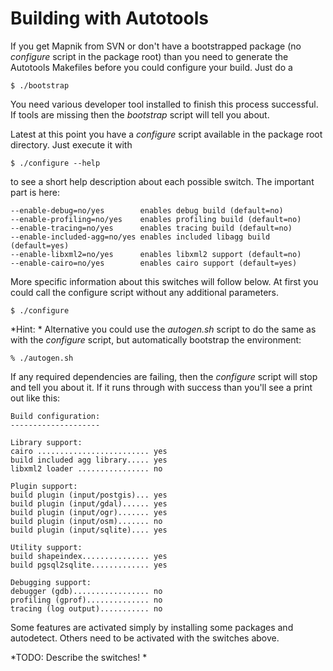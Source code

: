 <!-- Name: BuildingwithAutotools -->
<!-- Version: 7 -->
<!-- Last-Modified: 2009/04/04 15:13:42 -->
<!-- Author: audifahrer -->
# Building with Autotools

If you get Mapnik from SVN or don't have a bootstrapped package (no _configure_ script in the package root) than you need to generate the Autotools Makefiles before you could configure your build. Just do a


    $ ./bootstrap

You need various developer tool installed to finish this process successful. If tools are missing then the _bootstrap_ script will tell you about.

Latest at this point you have a _configure_ script available in the package root directory. Just execute it with


    $ ./configure --help

to see a short help description about each possible switch. The important part is here:


    --enable-debug=no/yes        enables debug build (default=no)
    --enable-profiling=no/yes    enables profiling build (default=no)
    --enable-tracing=no/yes      enables tracing build (default=no)
    --enable-included-agg=no/yes enables included libagg build (default=yes)
    --enable-libxml2=no/yes      enables libxml2 support (default=no)
    --enable-cairo=no/yes        enables cairo support (default=yes)

More specific information about this switches will follow below. At first you could call the configure script without any additional parameters.


    $ ./configure

*Hint: * Alternative you could use the _autogen.sh_ script to do the same as with the _configure_ script, but automatically bootstrap the environment:


    % ./autogen.sh

If any required dependencies are failing, then the _configure_ script will stop and tell you about it. If it runs through with success than you'll see a print out like this:


    Build configuration:
    --------------------
    
    Library support:
    cairo ......................... yes
    build included agg library..... yes
    libxml2 loader ................ no
    
    Plugin support:
    build plugin (input/postgis)... yes
    build plugin (input/gdal)...... yes
    build plugin (input/ogr)....... yes
    build plugin (input/osm)....... no
    build plugin (input/sqlite).... yes
    
    Utility support:
    build shapeindex............... yes
    build pgsql2sqlite............. yes
    
    Debugging support:
    debugger (gdb)................. no
    profiling (gprof).............. no
    tracing (log output)........... no

Some features are activated simply by installing some packages and autodetect. Others need to be activated with the switches above.

*TODO: Describe the switches! *